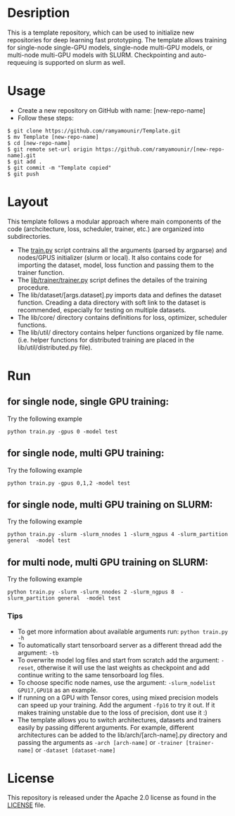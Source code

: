 # Desription

This is a template repository, which can be used to initialize new repositories for deep learning fast prototyping. The template allows training for single-node single-GPU models, single-node multi-GPU models, or multi-node multi-GPU models with SLURM. Checkpointing and auto-requeuing is supported on slurm as well.

# Usage

- Create a new repository on GitHub with name: [new-repo-name]
- Follow these steps:

```
$ git clone https://github.com/ramyamounir/Template.git
$ mv Template [new-repo-name]
$ cd [new-repo-name]
$ git remote set-url origin https://github.com/ramyamounir/[new-repo-name].git
$ git add .
$ git commit -m "Template copied"
$ git push
```

# Layout

This template follows a modular approach where main components of the code (archcitecture, loss, scheduler, trainer, etc.) are organized into subdirectories.

- The [train.py](train.py) script contrains all the arguments (parsed by argparse) and nodes/GPUS initializer (slurm or local). It also contains code for importing the dataset, model, loss function and passing them to the trainer function.
- The [lib/trainer/trainer.py](lib/trainer/trainer.py) script defines the detailes of the training procedure.
- The lib/dataset/[args.dataset].py imports data and defines the dataset function. Creading a data directory with soft link to the dataset is recommended, especially for testing on multiple datasets.
- The lib/core/ directory contains definitions for loss, optimizer, scheduler functions.
- The lib/util/ directory contains helper functions organized by file name. (i.e. helper functions for distributed training are placed in the lib/util/distributed.py file).

# Run

## for single node, single GPU training:

Try the following example
```
python train.py -gpus 0 -model test
```

## for single node, multi GPU training:

Try the following example
```
python train.py -gpus 0,1,2 -model test
```

## for single node, multi GPU training on SLURM:

Try the following example
```
python train.py -slurm -slurm_nnodes 1 -slurm_ngpus 4 -slurm_partition general  -model test
```

## for multi node, multi GPU training on SLURM:

Try the following example
```
python train.py -slurm -slurm_nnodes 2 -slurm_ngpus 8  -slurm_partition general  -model test
```

### Tips

- To get more information about available arguments run: ```python train.py -h```
- To automatically start tensorboard server as a different thread add the argument: ``` -tb ```
- To overwrite model log files and start from scratch add the argument: ``` -reset ```, otherwise it will use the last weights as checkpoint and add continue writing to the same tensorboard log files.
- To choose specific node names, use the argument: ``` -slurm_nodelist GPU17,GPU18 ``` as an example.
- If running on a GPU with Tensor cores, using mixed precision models can speed up your training. Add the argument ``` -fp16 ``` to try it out. If it makes training unstable due to the loss of precision, dont use it :)
- The template allows you to switch architectures, datasets and trainers easily by passing different arguments. For example, different architectures can be added to the lib/arch/[arch-name].py directory and passing the arguments as ``` -arch [arch-name] ``` or ``` -trainer [trainer-name] ``` or ``` -dataset [dataset-name] ```

# License

This repository is released under the Apache 2.0 license as found in the [LICENSE](LICENSE) file.